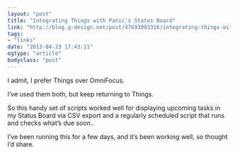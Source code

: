 ```yaml
---
layout: "post"
title: "Integrating Things with Panic`s Status Board"
link: "http://blog.g-design.net/post/47693093316/integrating-things-with-panics-status-board"
tags: 
- "links"
date: "2013-04-23 17:43:11"
ogtype: "article"
bodyclass: "post"
---
```


I admit, I prefer Things over OmniFocus.

I’ve used them both, but keep returning to Things.

So this handy set of scripts worked well for displaying upcoming tasks in my Status Board via CSV export and a regularly scheduled script that runs and checks what’s due soon..

I’ve been running this for a few days, and it’s been working well, so thought I’d share.